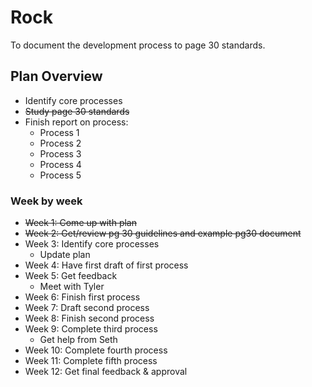 # Rock

To document the development process to page 30 standards.

## Plan Overview

* Identify core processes
* ~~Study page 30 standards~~
* Finish report on process:
    * Process 1
    * Process 2
    * Process 3
    * Process 4
    * Process 5

### Week by week

* ~~Week 1: Come up with plan~~
* ~~Week 2: Get/review pg 30 guidelines and example pg30 document~~
* Week 3: Identify core processes
    * Update plan
* Week 4: Have first draft of first process
* Week 5: Get feedback
    * Meet with Tyler
* Week 6: Finish first process 
* Week 7: Draft second process
* Week 8: Finish second process
* Week 9: Complete third process
    * Get help from Seth
* Week 10: Complete fourth process
* Week 11: Complete fifth process
* Week 12: Get final feedback & approval
